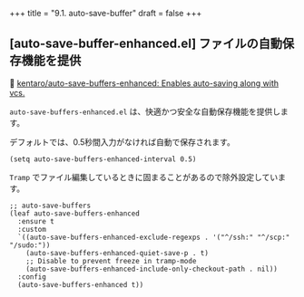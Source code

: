 +++
title = "9.1. auto-save-buffer"
draft = false
+++
## [auto-save-buffer-enhanced.el] ファイルの自動保存機能を提供
🔗 [kentaro/auto-save-buffers-enhanced: Enables auto-saving along with vcs.](https://github.com/kentaro/auto-save-buffers-enhanced) 

`auto-save-buffers-enhanced.el` は、快適かつ安全な自動保存機能を提供します。

デフォルトでは、0.5秒間入力がなければ自動で保存されます。
```elisp
(setq auto-save-buffers-enhanced-interval 0.5)
```

`Tramp` でファイル編集しているときに固まることがあるので除外設定しています。

```elisp
;; auto-save-buffers
(leaf auto-save-buffers-enhanced
  :ensure t
  :custom
  `((auto-save-buffers-enhanced-exclude-regexps . '("^/ssh:" "^/scp:" "/sudo:"))
	(auto-save-buffers-enhanced-quiet-save-p . t)
	;; Disable to prevent freeze in tramp-mode
	(auto-save-buffers-enhanced-include-only-checkout-path . nil))
  :config
  (auto-save-buffers-enhanced t))
```
